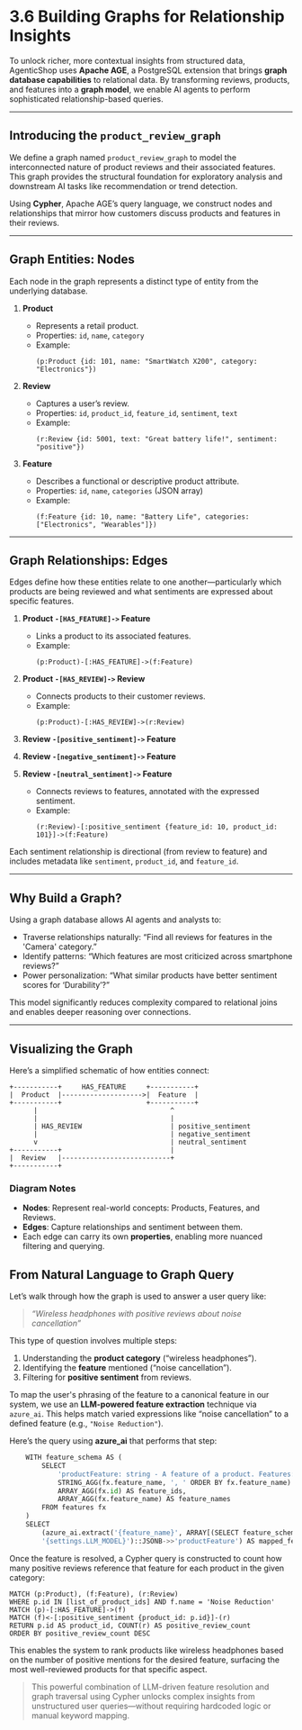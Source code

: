 
# 3.6 Building Graphs for Relationship Insights

To unlock richer, more contextual insights from structured data, AgenticShop uses **Apache AGE**, a PostgreSQL extension that brings **graph database capabilities** to relational data. By transforming reviews, products, and features into a **graph model**, we enable AI agents to perform sophisticated relationship-based queries.

---

## Introducing the `product_review_graph`

We define a graph named `product_review_graph` to model the interconnected nature of product reviews and their associated features. This graph provides the structural foundation for exploratory analysis and downstream AI tasks like recommendation or trend detection.

Using **Cypher**, Apache AGE’s query language, we construct nodes and relationships that mirror how customers discuss products and features in their reviews.

---

## Graph Entities: Nodes

Each node in the graph represents a distinct type of entity from the underlying database.

1. **Product**
   - Represents a retail product.
   - Properties: `id`, `name`, `category`
   - Example:
     ```cypher
     (p:Product {id: 101, name: "SmartWatch X200", category: "Electronics"})
     ```

2. **Review**
   - Captures a user’s review.
   - Properties: `id`, `product_id`, `feature_id`, `sentiment`, `text`
   - Example:
     ```cypher
     (r:Review {id: 5001, text: "Great battery life!", sentiment: "positive"})
     ```

3. **Feature**
   - Describes a functional or descriptive product attribute.
   - Properties: `id`, `name`, `categories` (JSON array)
   - Example:
     ```cypher
     (f:Feature {id: 10, name: "Battery Life", categories: ["Electronics", "Wearables"]})
     ```

---

## Graph Relationships: Edges

Edges define how these entities relate to one another—particularly which products are being reviewed and what sentiments are expressed about specific features.

1. **Product `-[HAS_FEATURE]->` Feature**
   - Links a product to its associated features.
   - Example:
     ```cypher
     (p:Product)-[:HAS_FEATURE]->(f:Feature)
     ```

2. **Product `-[HAS_REVIEW]->` Review**
   - Connects products to their customer reviews.
   - Example:
     ```cypher
     (p:Product)-[:HAS_REVIEW]->(r:Review)
     ```

3. **Review `-[positive_sentiment]->` Feature**
4. **Review `-[negative_sentiment]->` Feature**
5. **Review `-[neutral_sentiment]->` Feature**
   - Connects reviews to features, annotated with the expressed sentiment.
   - Example:
     ```cypher
     (r:Review)-[:positive_sentiment {feature_id: 10, product_id: 101}]->(f:Feature)
     ```

Each sentiment relationship is directional (from review to feature) and includes metadata like `sentiment`, `product_id`, and `feature_id`.

---

## Why Build a Graph?

Using a graph database allows AI agents and analysts to:

- Traverse relationships naturally: “Find all reviews for features in the 'Camera' category.”
- Identify patterns: “Which features are most criticized across smartphone reviews?”
- Power personalization: “What similar products have better sentiment scores for ‘Durability’?”

This model significantly reduces complexity compared to relational joins and enables deeper reasoning over connections.

---

## Visualizing the Graph

Here’s a simplified schematic of how entities connect:

```
+-----------+     HAS_FEATURE     +-----------+
|  Product  |-------------------->|  Feature  |
+-----------+                     +-----------+
      |                                 ^
      |                                 |
      | HAS_REVIEW                      | positive_sentiment
      |                                 | negative_sentiment
      v                                 | neutral_sentiment
+-----------+                           |
|  Review   |---------------------------+
+-----------+
```

### Diagram Notes

- **Nodes**: Represent real-world concepts: Products, Features, and Reviews.
- **Edges**: Capture relationships and sentiment between them.
- Each edge can carry its own **properties**, enabling more nuanced filtering and querying.


## From Natural Language to Graph Query

Let’s walk through how the graph is used to answer a user query like:

> _“Wireless headphones with positive reviews about noise cancellation”_

This type of question involves multiple steps:
1. Understanding the **product category** (“wireless headphones”).
2. Identifying the **feature** mentioned (“noise cancellation”).
3. Filtering for **positive sentiment** from reviews.

To map the user's phrasing of the feature to a canonical feature in our system, we use an **LLM-powered feature extraction** technique via `azure_ai`. This helps match varied expressions like “noise cancellation” to a defined feature (e.g., `"Noise Reduction"`).

Here’s the query using **azure_ai** that performs that step:

```python
    WITH feature_schema AS (
        SELECT
            'productFeature: string - A feature of a product. Features: ' ||
            STRING_AGG(fx.feature_name, ', ' ORDER BY fx.feature_name) || ' or NULL' AS feature_schema,
            ARRAY_AGG(fx.id) AS feature_ids,
            ARRAY_AGG(fx.feature_name) AS feature_names
        FROM features fx
    )
    SELECT
        (azure_ai.extract('{feature_name}', ARRAY[(SELECT feature_schema FROM feature_schema)],
        '{settings.LLM_MODEL}')::JSONB->>'productFeature') AS mapped_feature
```

Once the feature is resolved, a Cypher query is constructed to count how many positive reviews reference that feature for each product in the given category:

```cypher
MATCH (p:Product), (f:Feature), (r:Review)
WHERE p.id IN [list_of_product_ids] AND f.name = 'Noise Reduction'
MATCH (p)-[:HAS_FEATURE]->(f)
MATCH (f)<-[:positive_sentiment {product_id: p.id}]-(r)
RETURN p.id AS product_id, COUNT(r) AS positive_review_count
ORDER BY positive_review_count DESC
```

This enables the system to rank products like wireless headphones based on the number of positive mentions for the desired feature, surfacing the most well-reviewed products for that specific aspect.

> This powerful combination of LLM-driven feature resolution and graph traversal using Cypher unlocks complex insights from unstructured user queries—without requiring hardcoded logic or manual keyword mapping.

